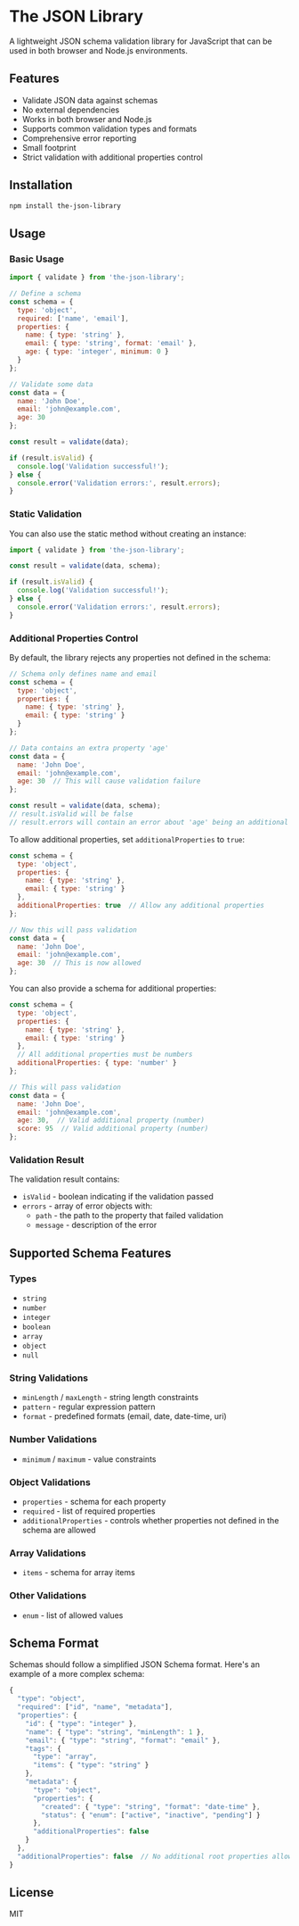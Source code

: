 # The JSON Library

A lightweight JSON schema validation library for JavaScript that can be used in both browser and Node.js environments.

## Features

- Validate JSON data against schemas
- No external dependencies
- Works in both browser and Node.js
- Supports common validation types and formats
- Comprehensive error reporting
- Small footprint
- Strict validation with additional properties control

## Installation

```bash
npm install the-json-library
```

## Usage

### Basic Usage

```javascript
import { validate } from 'the-json-library';

// Define a schema
const schema = {
  type: 'object',
  required: ['name', 'email'],
  properties: {
    name: { type: 'string' },
    email: { type: 'string', format: 'email' },
    age: { type: 'integer', minimum: 0 }
  }
};

// Validate some data
const data = {
  name: 'John Doe',
  email: 'john@example.com',
  age: 30
};

const result = validate(data);

if (result.isValid) {
  console.log('Validation successful!');
} else {
  console.error('Validation errors:', result.errors);
}
```

### Static Validation

You can also use the static method without creating an instance:

```javascript
import { validate } from 'the-json-library';

const result = validate(data, schema);

if (result.isValid) {
  console.log('Validation successful!');
} else {
  console.error('Validation errors:', result.errors);
}
```

### Additional Properties Control

By default, the library rejects any properties not defined in the schema:

```javascript
// Schema only defines name and email
const schema = {
  type: 'object',
  properties: {
    name: { type: 'string' },
    email: { type: 'string' }
  }
};

// Data contains an extra property 'age'
const data = {
  name: 'John Doe',
  email: 'john@example.com',
  age: 30  // This will cause validation failure
};

const result = validate(data, schema);
// result.isValid will be false
// result.errors will contain an error about 'age' being an additional property
```

To allow additional properties, set `additionalProperties` to `true`:

```javascript
const schema = {
  type: 'object',
  properties: {
    name: { type: 'string' },
    email: { type: 'string' }
  },
  additionalProperties: true  // Allow any additional properties
};

// Now this will pass validation
const data = {
  name: 'John Doe',
  email: 'john@example.com',
  age: 30  // This is now allowed
};
```

You can also provide a schema for additional properties:

```javascript
const schema = {
  type: 'object',
  properties: {
    name: { type: 'string' },
    email: { type: 'string' }
  },
  // All additional properties must be numbers
  additionalProperties: { type: 'number' }
};

// This will pass validation
const data = {
  name: 'John Doe',
  email: 'john@example.com',
  age: 30,  // Valid additional property (number)
  score: 95  // Valid additional property (number)
};
```

### Validation Result

The validation result contains:

- `isValid` - boolean indicating if the validation passed
- `errors` - array of error objects with:
  - `path` - the path to the property that failed validation
  - `message` - description of the error

## Supported Schema Features

### Types

- `string`
- `number`
- `integer`
- `boolean`
- `array`
- `object`
- `null`

### String Validations

- `minLength` / `maxLength` - string length constraints
- `pattern` - regular expression pattern
- `format` - predefined formats (email, date, date-time, uri)

### Number Validations

- `minimum` / `maximum` - value constraints

### Object Validations

- `properties` - schema for each property
- `required` - list of required properties
- `additionalProperties` - controls whether properties not defined in the schema are allowed

### Array Validations

- `items` - schema for array items

### Other Validations

- `enum` - list of allowed values

## Schema Format

Schemas should follow a simplified JSON Schema format. Here's an example of a more complex schema:

```javascript
{
  "type": "object",
  "required": ["id", "name", "metadata"],
  "properties": {
    "id": { "type": "integer" },
    "name": { "type": "string", "minLength": 1 },
    "email": { "type": "string", "format": "email" },
    "tags": {
      "type": "array",
      "items": { "type": "string" }
    },
    "metadata": {
      "type": "object",
      "properties": {
        "created": { "type": "string", "format": "date-time" },
        "status": { "enum": ["active", "inactive", "pending"] }
      },
      "additionalProperties": false
    }
  },
  "additionalProperties": false  // No additional root properties allowed
}
```

## License

MIT